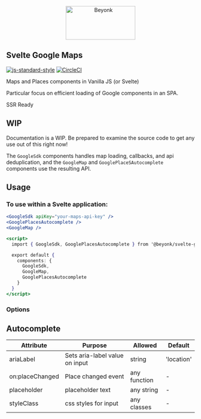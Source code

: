 <p align="center">
  <img width="186" height="90" src="https://user-images.githubusercontent.com/218949/44782765-377e7c80-ab80-11e8-9dd8-fce0e37c235b.png" alt="Beyonk" />
</p>

## Svelte Google Maps

[![js-standard-style](https://img.shields.io/badge/code%20style-standard-brightgreen.svg)](http://standardjs.com) [![CircleCI](https://circleci.com/gh/beyonk-adventures/svelte-googlemaps.svg?style=shield)](https://circleci.com/gh/beyonk-adventures/svelte-googlemaps)

Maps and Places components in Vanilla JS (or Svelte)

Particular focus on efficient loading of Google components in an SPA.

SSR Ready

## WIP

Documentation is a WIP. Be prepared to examine the source code to get any use out of this right now!

The `GoogleSdk` components handles map loading, callbacks, and api deduplication, and the `GoogleMap` and `GooglePlaceSAutocomplete` components use the resulting API.

## Usage

### To use within a Svelte application:

```jsx
<GoogleSdk apiKey="your-maps-api-key" />
<GooglePlacesAutocomplete />
<GoogleMap />

<script>
  import { GoogleSdk, GooglePlacesAutocomplete } from '@beyonk/svelte-googlemaps'

  export default {
    components: {
      GoogleSdk,
      GoogleMap,
      GooglePlacesAutocomplete
    }
  }
</script>
```

### Options

## Autocomplete

| Attribute | Purpose | Allowed | Default |
|---|---|---|---|
| ariaLabel | Sets aria-label value on input | string | 'location' |
| on:placeChanged | Place changed event | any function | - |
| placeholder | placeholder text | any string | - |
| styleClass | css styles for input | any classes | - |

